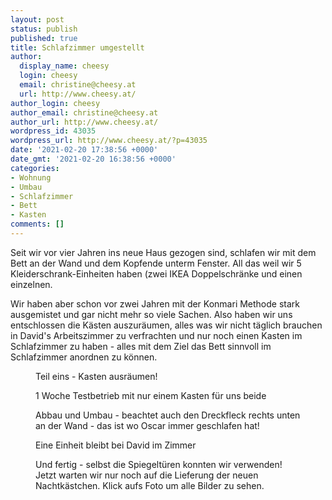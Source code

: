 ```yaml
---
layout: post
status: publish
published: true
title: Schlafzimmer umgestellt
author:
  display_name: cheesy
  login: cheesy
  email: christine@cheesy.at
  url: http://www.cheesy.at/
author_login: cheesy
author_email: christine@cheesy.at
author_url: http://www.cheesy.at/
wordpress_id: 43035
wordpress_url: http://www.cheesy.at/?p=43035
date: '2021-02-20 17:38:56 +0000'
date_gmt: '2021-02-20 16:38:56 +0000'
categories:
- Wohnung
- Umbau
- Schlafzimmer
- Bett
- Kasten
comments: []
---
```

<!-- wp:paragraph -->
Seit wir vor vier Jahren ins neue Haus gezogen sind, schlafen wir mit dem Bett an der Wand und dem Kopfende unterm Fenster. All das weil wir 5 Kleiderschrank-Einheiten haben (zwei IKEA Doppelschränke und einen einzelnen.
<!-- /wp:paragraph -->
<!-- wp:paragraph -->
Wir haben aber schon vor zwei Jahren mit der Konmari Methode stark ausgemistet und gar nicht mehr so viele Sachen. Also haben wir uns entschlossen die Kästen auszuräumen, alles was wir nicht täglich brauchen in David's Arbeitszimmer zu verfrachten und nur noch einen Kasten im Schlafzimmer zu haben - alles mit dem Ziel das Bett sinnvoll im Schlafzimmer anordnen zu können.
<!-- /wp:paragraph -->
<!-- wp:image {"id":43020} -->
<figure class="wp-block-image"><img src="{% link _posts/2021-02-21-schlafzimmer-umbau/Schlafzimmer-Umbau-001.jpg %}" alt="" class="wp-image-43020"><br>
<figcaption>Teil eins - Kasten ausräumen!<br></figcaption>
</figure>
<!-- /wp:image -->
<!-- wp:image {"id":43022} -->
<figure class="wp-block-image"><img src="{% link _posts/2021-02-21-schlafzimmer-umbau/Schlafzimmer-Umbau-003.jpg %}" alt="" class="wp-image-43022"><br>
<figcaption> 1 Woche Testbetrieb mit nur einem Kasten für uns beide</figcaption>
</figure>
<!-- /wp:image -->
<!-- wp:image {"id":43026} -->
<figure class="wp-block-image"><img src="{% link _posts/2021-02-21-schlafzimmer-umbau/Schlafzimmer-Umbau-007.jpg %}" alt="" class="wp-image-43026"><br>
<figcaption>Abbau und Umbau - beachtet auch den Dreckfleck rechts unten an der Wand - das ist wo Oscar immer geschlafen hat!<br></figcaption>
</figure>
<!-- /wp:image -->
<!-- wp:image {"id":43028} -->
<figure class="wp-block-image"><img src="{% link _posts/2021-02-21-schlafzimmer-umbau/Schlafzimmer-Umbau-009.jpg %}" alt="" class="wp-image-43028"><br>
<figcaption>Eine Einheit bleibt bei David im Zimmer</figcaption>
</figure>
<!-- /wp:image -->
<!-- wp:image {"id":43032,"linkDestination":"custom"} -->
<figure class="wp-block-image"><a href="http://www.cheesy.at/fotos/leben-in-belfast/2021-2/schlafzimmer-umgestellt/"><img src="{% link _posts/2021-02-21-schlafzimmer-umbau/Schlafzimmer-Umbau-013.jpg %}" alt="" class="wp-image-43032"></a><br>
<figcaption>Und fertig - selbst die Spiegeltüren konnten wir verwenden! Jetzt warten wir nur noch auf die Lieferung der neuen Nachtkästchen. Klick aufs Foto um alle Bilder zu sehen.</figcaption>
</figure>
<!-- /wp:image -->
